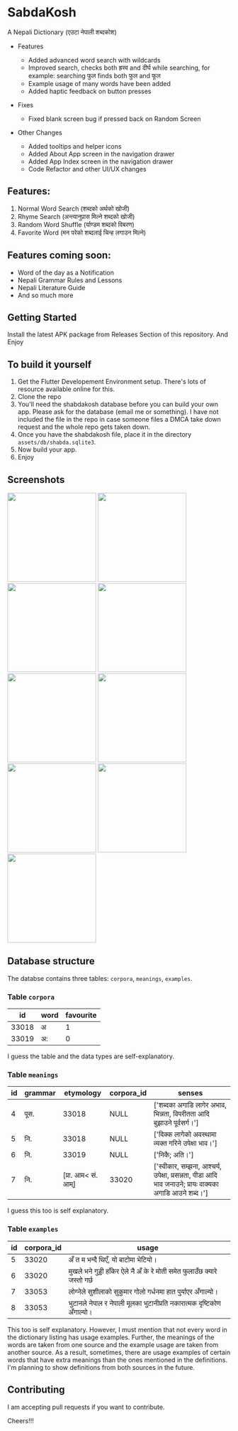 # SabdaKosh
A Nepali Dictionary (एउटा नेपाली शब्दकोश)


* Features
    - Added advanced word search with wildcards
    - Improved search, checks both ह्रस्व and दीर्घ while searching, for example: searching फुल finds both फुल and फूल
    - Example usage of many words have been added
    - Added haptic feedback on button presses
* Fixes
    - Fixed blank screen bug if pressed back on Random Screen

* Other Changes
    - Added tooltips and helper icons
    - Added About App screen in the navigation drawer
    - Added App Index screen in the navigation drawer
    - Code Refactor and other UI/UX changes

## Features:
1. Normal Word Search (शब्दको अर्थको खोजी)
2. Rhyme Search (अन्त्यानुप्रास मिल्ने शब्दको खोजी)
3. Random Word Shuffle (र्याण्डम शब्दको विबरण)
4. Favorite Word (मन परेको शब्दलाई चिन्ह लगाउन मिल्ने)

## Features coming soon:
* Word of the day as a Notification
* Nepali Grammar Rules and Lessons
* Nepali Literature Guide
* And so much more

## Getting Started
Install the latest APK package from Releases Section of this repository. And Enjoy

## To build it yourself
1. Get the Flutter Developement Environment setup. There's lots of resource available online for this.
2. Clone the repo
3. You'll need the shabdakosh database before you can build your own app. Please ask for the database (email me or something). I have not included the file in the repo in case someone files a DMCA take down request and the whole repo gets taken down.
4. Once you have the shabdakosh file, place it in the directory `assets/db/shabda.sqlite3`.
5. Now build your app. 
6. Enjoy

## Screenshots
<img src='screenshots/01.jpg' width="200px"> <img src='screenshots/02.jpg' width="200px"> <img src='screenshots/03.jpg' width="200px">
<img src='screenshots/04.jpg' width="200px"> <img src='screenshots/05.jpg' width="200px"> <img src='screenshots/06.jpg' width="200px">
<img src='screenshots/07.jpg' width="200px"> <img src='screenshots/08.jpg' width="200px"> <img src='screenshots/09.jpg' width="200px">

## Database structure
The databse contains three tables: `corpora`, `meanings`, `examples`.

### Table `corpora`
| id | word | favourite |
| ------ | ------ | ------ |
| 33018 |	अ	|  1  |
| 33019 |	अ:	|  0  |

I guess the table and the data types are self-explanatory.

### Table `meanings`
| id | grammar | etymology | corpora_id | senses |
| -- | ------- | --------- | ---------- | ------ |
| 4 | पूस. | 33018 | NULL | ['शब्दका अगाडि लागेर अभाव, भिन्नता, विपरीतता आदि बुझाउने पूर्वसर्ग।'] |
| 5 | नि.| 33018 | NULL | ['दिक्क लागेको अवस्थामा व्यक्त गरिने उपेक्षा भाव।'] |
| 6 | नि.| 33019 | NULL | ['निकै; अति।'] |
| 7 | नि.| [प्रा. आम< सं. आम्] | 33020 | ['स्वीकार, सम्झना, आश्चर्य, उपेक्षा, प्रसन्नता, पीडा आदि भाव जनाउने; प्रायः वाक्यका अगाडि आउने शब्द।'] |

I guess this too is self explanatory.

### Table `examples`
| id | corpora_id | usage |
|----|------------|-------|
| 5	| 33020 |	अँ त म भन्दै थिएँ, यो बाटोमा भेटियो। |
| 6	| 33020 |	मुखले भने गुड्डी हाँकेर ऐले नै अँ के रे मोती समेत फुलाउँछ क्यारे जस्तो गर्छ |
| 7	| 33053 |	लोग्नेले सुशीलाको सुकुमार गोलो गर्धनमा हात पुर्याएर अँगाल्यो। |
| 8	| 33053 |	भुटानले नेपाल र नेपाली मूलका भुटानीप्रति नकारात्मक दृष्टिकोण अँगाल्यो। |

This too is self explanatory. However, I must mention that not every word in the dictionary listing has usage examples. Further, the meanings of the words are taken from one source and the example usage are taken from another source. As a result, sometimes, there are usage examples of certain words that have extra meanings than the ones mentioned in the definitions. I'm planning to show definitions from both sources in the future. 

## Contributing
I am accepting pull requests if you want to contribute.

Cheers!!!
